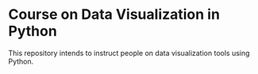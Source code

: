 # Course on Data Visualization in Python

This repository intends to instruct people on data visualization tools using Python. 

